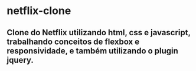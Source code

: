 # netflix-clone

## Clone do Netflix utilizando html, css e javascript, trabalhando conceitos de flexbox e responsividade, e também utilizando o plugin jquery.
